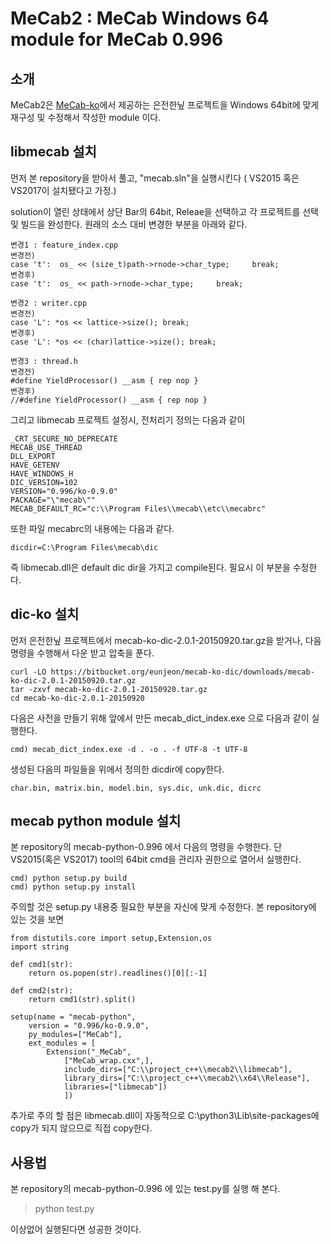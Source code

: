 MeCab2 : MeCab  Windows 64 module for MeCab 0.996
===================================

## 소개

MeCab2은 [MeCab-ko](https://bitbucket.org/eunjeon/mecab-ko)에서 제공하는 은전한닢 프로젝트을 Windows 64bit에 맞게 재구성 및 수정해서 작성한 module 이다.

## libmecab 설치

먼저 본 repository을 받아서 풀고,  "mecab.sln"을 실행시킨다 ( VS2015 혹은 VS2017이 설치됐다고 가정.)

solution이 열린 상태에서 상단 Bar의  64bit, Releae을 선택하고 각 프로젝트를 선택 및 빌드을 완성한다. 
원래의 소스 대비 변경한 부분을 아래와 같다.


    변경1 : feature_index.cpp
    변경전)
    case 't':  os_ << (size_t)path->rnode->char_type;     break;
    변경후)
    case 't':  os_ << path->rnode->char_type;     break;

    변경2 : writer.cpp
    변경전)
    case 'L': *os << lattice->size(); break;
    변경후)
    case 'L': *os << (char)lattice->size(); break;

    변경3 : thread.h
    변경전)
    #define YieldProcessor() __asm { rep nop }
    변경후)
    //#define YieldProcessor() __asm { rep nop }
    
그리고 libmecab 프로젝트 설정시,  전처리기 정의는  다음과 같이

    _CRT_SECURE_NO_DEPRECATE
    MECAB_USE_THREAD
    DLL_EXPORT
    HAVE_GETENV
    HAVE_WINDOWS_H
    DIC_VERSION=102
    VERSION="0.996/ko-0.9.0"
    PACKAGE="\"mecab\""
    MECAB_DEFAULT_RC="c:\\Program Files\\mecab\\etc\\mecabrc"

또한 파일 mecabrc의 내용에는 다음과 같다.

    dicdir=C:\Program Files\mecab\dic
    
즉 libmecab.dll은 default dic dir을 가지고 compile된다. 필요시 이 부분을 수정한다.

## dic-ko 설치

먼저  은전한닢 프로젝트에서 mecab-ko-dic-2.0.1-20150920.tar.gz을 받거나, 다음 명령을 수행해서 다운 받고 압축을 푼다.

    curl -LO https://bitbucket.org/eunjeon/mecab-ko-dic/downloads/mecab-ko-dic-2.0.1-20150920.tar.gz
    tar -zxvf mecab-ko-dic-2.0.1-20150920.tar.gz
    cd mecab-ko-dic-2.0.1-20150920

다음은  사전을 만들기 위해 앞에서 만든 mecab_dict_index.exe 으로 다음과 같이 실행한다.

    cmd) mecab_dict_index.exe -d . -o . -f UTF-8 -t UTF-8

생성된 다음의 파일들을  위에서 정의한 dicdir에 copy한다. 

    char.bin, matrix.bin, model.bin, sys.dic, unk.dic, dicrc


## mecab python module 설치

본 repository의 mecab-python-0.996 에서 다음의 명령을 수행한다. 
단 VS2015(혹은 VS2017) tool의 64bit cmd을 관리자 권한으로 열어서 실행한다.

    cmd) python setup.py build 
    cmd) python setup.py install
    
주의할 것은  setup.py 내용중 필요한 부분을 자신에 맞게 수정한다.  본 repository에 있는 것을 보면 

    from distutils.core import setup,Extension,os
    import string
    
    def cmd1(str):
        return os.popen(str).readlines()[0][:-1]
    
    def cmd2(str):
        return cmd1(str).split()
    
    setup(name = "mecab-python",
    	version = "0.996/ko-0.9.0",
    	py_modules=["MeCab"],
    	ext_modules = [
    		Extension("_MeCab",
    			["MeCab_wrap.cxx",],
    			include_dirs=["C:\\project_c++\\mecab2\\libmecab"],
    			library_dirs=["C:\\project_c++\\mecab2\\x64\\Release"],
    			libraries=["libmecab"])
    			])

추가로 주의 할 점은 libmecab.dll이 자동적으로 C:\python3\Lib\site-packages에 copy가 되지 않으므로
직접 copy한다. 
            

## 사용법

본 repository의 mecab-python-0.996 에 있는 test.py를  실행 해 본다. 

> python test.py

이상없어 실행된다면 성공한 것이다. 

